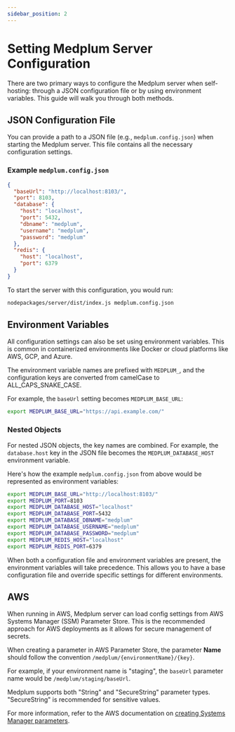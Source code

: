 ```yaml
---
sidebar_position: 2
---
```


# Setting Medplum Server Configuration

There are two primary ways to configure the Medplum server when self-hosting: through a JSON configuration file or by using environment variables. This guide will walk you through both methods.

## JSON Configuration File

You can provide a path to a JSON file (e.g., `medplum.config.json`) when starting the Medplum server. This file contains all the necessary configuration settings.

### Example `medplum.config.json`

```json
{
  "baseUrl": "http://localhost:8103/",
  "port": 8103,
  "database": {
    "host": "localhost",
    "port": 5432,
    "dbname": "medplum",
    "username": "medplum",
    "password": "medplum"
  },
  "redis": {
    "host": "localhost",
    "port": 6379
  }
}
```

To start the server with this configuration, you would run:
```bash
nodepackages/server/dist/index.js medplum.config.json
```

## Environment Variables

All configuration settings can also be set using environment variables. This is common in containerized environments like Docker or cloud platforms like AWS, GCP, and Azure.

The environment variable names are prefixed with `MEDPLUM_`, and the configuration keys are converted from camelCase to ALL_CAPS_SNAKE_CASE.

For example, the `baseUrl` setting becomes `MEDPLUM_BASE_URL`:
```bash
export MEDPLUM_BASE_URL="https://api.example.com/"
```

### Nested Objects

For nested JSON objects, the key names are combined. For example, the `database.host` key in the JSON file becomes the `MEDPLUM_DATABASE_HOST` environment variable.

Here's how the example `medplum.config.json` from above would be represented as environment variables:

```bash
export MEDPLUM_BASE_URL="http://localhost:8103/"
export MEDPLUM_PORT=8103
export MEDPLUM_DATABASE_HOST="localhost"
export MEDPLUM_DATABASE_PORT=5432
export MEDPLUM_DATABASE_DBNAME="medplum"
export MEDPLUM_DATABASE_USERNAME="medplum"
export MEDPLUM_DATABASE_PASSWORD="medplum"
export MEDPLUM_REDIS_HOST="localhost"
export MEDPLUM_REDIS_PORT=6379
```

When both a configuration file and environment variables are present, the environment variables will take precedence. This allows you to have a base configuration file and override specific settings for different environments.

## AWS

When running in AWS, Medplum server can load config settings from AWS Systems Manager (SSM) Parameter Store. This is the recommended approach for AWS deployments as it allows for secure management of secrets.

When creating a parameter in AWS Parameter Store, the parameter **Name** should follow the convention `/medplum/{environmentName}/{key}`.

For example, if your environment name is "staging", the `baseUrl` parameter name would be `/medplum/staging/baseUrl`.

Medplum supports both "String" and "SecureString" parameter types. "SecureString" is recommended for sensitive values.

For more information, refer to the AWS documentation on [creating Systems Manager parameters](https://docs.aws.amazon.com/systems-manager/latest/userguide/parameter-create-console.html).